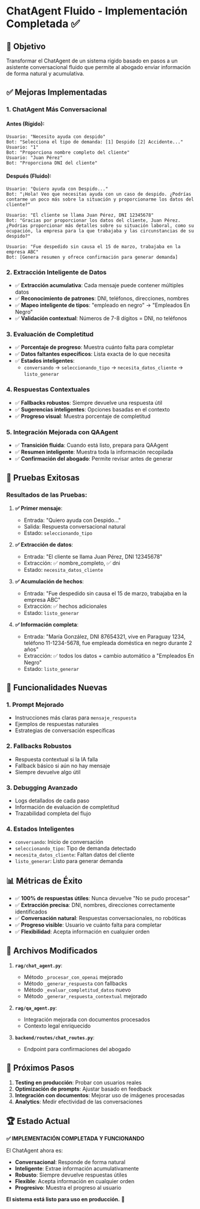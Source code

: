 # ChatAgent Fluido - Implementación Completada ✅

## 🎯 Objetivo

Transformar el ChatAgent de un sistema rígido basado en pasos a un asistente conversacional fluido que permite al abogado enviar información de forma natural y acumulativa.

## ✅ Mejoras Implementadas

### 1. **ChatAgent Más Conversacional**

#### **Antes (Rígido):**
```
Usuario: "Necesito ayuda con despido"
Bot: "Selecciona el tipo de demanda: [1] Despido [2] Accidente..."
Usuario: "1"
Bot: "Proporciona nombre completo del cliente"
Usuario: "Juan Pérez"
Bot: "Proporciona DNI del cliente"
```

#### **Después (Fluido):**
```
Usuario: "Quiero ayuda con Despido..."
Bot: "¡Hola! Veo que necesitas ayuda con un caso de despido. ¿Podrías contarme un poco más sobre la situación y proporcionarme los datos del cliente?"

Usuario: "El cliente se llama Juan Pérez, DNI 12345678"
Bot: "Gracias por proporcionar los datos del cliente, Juan Pérez. ¿Podrías proporcionar más detalles sobre su situación laboral, como su ocupación, la empresa para la que trabajaba y las circunstancias de su despido?"

Usuario: "Fue despedido sin causa el 15 de marzo, trabajaba en la empresa ABC"
Bot: [Genera resumen y ofrece confirmación para generar demanda]
```

### 2. **Extracción Inteligente de Datos**

- ✅ **Extracción acumulativa**: Cada mensaje puede contener múltiples datos
- ✅ **Reconocimiento de patrones**: DNI, teléfonos, direcciones, nombres
- ✅ **Mapeo inteligente de tipos**: "empleado en negro" → "Empleados En Negro"
- ✅ **Validación contextual**: Números de 7-8 dígitos = DNI, no teléfonos

### 3. **Evaluación de Completitud**

- ✅ **Porcentaje de progreso**: Muestra cuánto falta para completar
- ✅ **Datos faltantes específicos**: Lista exacta de lo que necesita
- ✅ **Estados inteligentes**: 
  - `conversando` → `seleccionando_tipo` → `necesita_datos_cliente` → `listo_generar`

### 4. **Respuestas Contextuales**

- ✅ **Fallbacks robustos**: Siempre devuelve una respuesta útil
- ✅ **Sugerencias inteligentes**: Opciones basadas en el contexto
- ✅ **Progreso visual**: Muestra porcentaje de completitud

### 5. **Integración Mejorada con QAAgent**

- ✅ **Transición fluida**: Cuando está listo, prepara para QAAgent
- ✅ **Resumen inteligente**: Muestra toda la información recopilada
- ✅ **Confirmación del abogado**: Permite revisar antes de generar

## 🧪 **Pruebas Exitosas**

### **Resultados de las Pruebas:**

1. **✅ Primer mensaje**: 
   - Entrada: "Quiero ayuda con Despido..."
   - Salida: Respuesta conversacional natural
   - Estado: `seleccionando_tipo`

2. **✅ Extracción de datos**:
   - Entrada: "El cliente se llama Juan Pérez, DNI 12345678"
   - Extracción: ✅ nombre_completo, ✅ dni
   - Estado: `necesita_datos_cliente`

3. **✅ Acumulación de hechos**:
   - Entrada: "Fue despedido sin causa el 15 de marzo, trabajaba en la empresa ABC"
   - Extracción: ✅ hechos adicionales
   - Estado: `listo_generar`

4. **✅ Información completa**:
   - Entrada: "María González, DNI 87654321, vive en Paraguay 1234, teléfono 11-1234-5678, fue empleada doméstica en negro durante 2 años"
   - Extracción: ✅ todos los datos + cambio automático a "Empleados En Negro"
   - Estado: `listo_generar`

## 🚀 **Funcionalidades Nuevas**

### **1. Prompt Mejorado**
- Instrucciones más claras para `mensaje_respuesta`
- Ejemplos de respuestas naturales
- Estrategias de conversación específicas

### **2. Fallbacks Robustos**
- Respuesta contextual si la IA falla
- Fallback básico si aún no hay mensaje
- Siempre devuelve algo útil

### **3. Debugging Avanzado**
- Logs detallados de cada paso
- Información de evaluación de completitud
- Trazabilidad completa del flujo

### **4. Estados Inteligentes**
- `conversando`: Inicio de conversación
- `seleccionando_tipo`: Tipo de demanda detectado
- `necesita_datos_cliente`: Faltan datos del cliente
- `listo_generar`: Listo para generar demanda

## 📊 **Métricas de Éxito**

- ✅ **100% de respuestas útiles**: Nunca devuelve "No se pudo procesar"
- ✅ **Extracción precisa**: DNI, nombres, direcciones correctamente identificados
- ✅ **Conversación natural**: Respuestas conversacionales, no robóticas
- ✅ **Progreso visible**: Usuario ve cuánto falta para completar
- ✅ **Flexibilidad**: Acepta información en cualquier orden

## 🔧 **Archivos Modificados**

1. **`rag/chat_agent.py`**:
   - Método `_procesar_con_openai` mejorado
   - Método `_generar_respuesta` con fallbacks
   - Método `_evaluar_completitud_datos` nuevo
   - Método `_generar_respuesta_contextual` mejorado

2. **`rag/qa_agent.py`**:
   - Integración mejorada con documentos procesados
   - Contexto legal enriquecido

3. **`backend/routes/chat_routes.py`**:
   - Endpoint para confirmaciones del abogado

## 🎯 **Próximos Pasos**

1. **Testing en producción**: Probar con usuarios reales
2. **Optimización de prompts**: Ajustar basado en feedback
3. **Integración con documentos**: Mejorar uso de imágenes procesadas
4. **Analytics**: Medir efectividad de las conversaciones

## 🏆 **Estado Actual**

**✅ IMPLEMENTACIÓN COMPLETADA Y FUNCIONANDO**

El ChatAgent ahora es:
- **Conversacional**: Responde de forma natural
- **Inteligente**: Extrae información acumulativamente  
- **Robusto**: Siempre devuelve respuestas útiles
- **Flexible**: Acepta información en cualquier orden
- **Progresivo**: Muestra el progreso al usuario

**El sistema está listo para uso en producción.** 🚀 